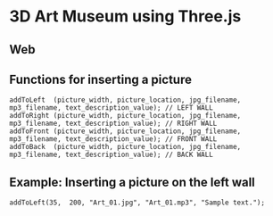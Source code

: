 # 3D Art Museum using Three.js

## Web



## Functions for inserting a picture

```
addToLeft  (picture_width, picture_location, jpg_filename, mp3_filename, text_description_value); // LEFT WALL
addToRight (picture_width, picture_location, jpg_filename, mp3_filename, text_description_value); // RIGHT WALL
addToFront (picture_width, picture_location, jpg_filename, mp3_filename, text_description_value); // FRONT WALL
addToBack  (picture_width, picture_location, jpg_filename, mp3_filename, text_description_value); // BACK WALL
```

## Example: Inserting a picture on the left wall

```
addToLeft(35,  200, "Art_01.jpg", "Art_01.mp3", "Sample text.");
```
